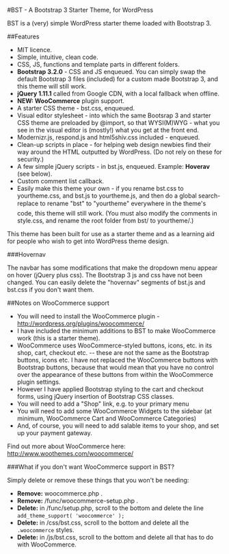 #BST - A Bootstrap 3 Starter Theme, for WordPress

BST is a (very) simple WordPress starter theme loaded with Bootstrap 3.

##Features

* MIT licence.
* Simple, intuitive, clean code.
* CSS, JS, functions and template parts in different folders.
* **Bootstrap 3.2.0** - CSS and JS enqueued. You can simply swap the default Bootstrap 3 files (included) for a custom made Bootstrap 3, and this theme will still work.
* **jQuery 1.11.1** called from Google CDN, with a local fallback when offline.
* **NEW: WooCommerce** plugin support.
* A starter CSS theme - bst.css, enqueued.
* Visual editor stylesheet - into which the same Bootsrap 3 and starter CSS theme are preloaded by @import, so that WYSI(M)WYG - what you see in the visual editor is (mostly!) what you get at the front end.
* Modernizr.js, respond.js and html5shiv.css included - enqueued.
* Clean-up scripts in place - for helping web design newbies find their way around the HTML outputted by WordPress. (Do not rely on these for security.)
* A few simple jQuery scripts - in bst.js, enqueued. Example: **Hoverav** (see below).
* Custom comment list callback.
* Easily make this theme your own - if you rename bst.css to yourtheme.css, and bst.js to yourtheme.js, and then do a global search-replace to rename "bst" to "yourtheme" everywhere in the theme's code, this theme will still work. (You must also modify the comments in style.css, and rename the root folder from bst/ to yourtheme/.)

This theme has been built for use as a starter theme and as a learning aid for people who wish to get into WordPress theme design.

###Hovernav

The navbar has some modifications that make the dropdown menu appear on hover (jQuery plus css). The Bootstrap 3 js and css have not been changed. You can easily delete the "hovernav" segments of bst.js and bst.css if you don't want them. 

##Notes on WooCommerce support

* You will need to install the WooCommerce plugin - http://wordpress.org/plugins/woocommerce/
* I have included the minimum additions to BST to make WooCommerce work (this is a starter theme).
* WooCommerce uses WooCommerce-styled buttons, icons, etc. in its shop, cart, checkout etc. -- these are not the same as the Bootstrap buttons, icons etc. I have not replaced the WooCommerce buttons with Bootstrap buttons, because that would mean that you have no control over the appearance of these buttons from within the WooCommerce plugin settings.
* However I have applied Bootstrap styling to the cart and checkout forms, using jQuery insertion of Bootstrap CSS classes.
* You will need to add a "Shop" link, e.g. to your primary menu
* You will need to add some WooCommerce Widgets to the sidebar (at minimum, WooCommerce Cart and WooCommerce Categories)
* And, of course, you will need to add salable items to your shop, and set up your payment gateway.

Find out more about WooCommerce here: http://www.woothemes.com/woocommerce/

###What if you don't want WooCommerce support in BST?

Simply delete or remove these things that you won't be needing:

* **Remove:** woocommerce.php .
* **Remove:** /func/woocommerce-setup.php .
* **Delete:** in /func/setup.php, scroll to the bottom and delete the line
`add_theme_support( 'woocommerce' );`
* **Delete:** in /css/bst.css, scroll to the bottom and delete all the `.woocommerce` styles.
* **Delete:** in /js/bst.css, scroll to the bottom and delete all that has to do with WooCommerce.
